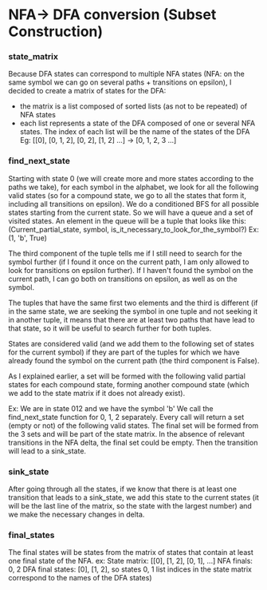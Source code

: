 # NFA-> DFA conversion (Subset Construction)

### state_matrix

Because DFA states can correspond to multiple NFA states
(NFA: on the same symbol we can go on several paths +
transitions on epsilon), I decided to create a matrix of
states for the DFA:

  - the matrix is a list composed of sorted lists (as not to
be repeated) of NFA states
  - each list represents a state of the DFA composed of one or
several NFA states. The index of each list will be the name
of the states of the DFA
Eg: [[0], [0, 1, 2], [0, 2], [1, 2] ...] -> [0, 1, 2, 3 ...]


### find_next_state

Starting with state 0 (we will create more and more states according
to the paths we take), for each symbol in the alphabet, we look for all
the following valid states (so for a compound state, we go to all the
states that form it, including all transitions on epsilon). We do a conditioned BFS
for all possible states starting from the current state. So we will have a
queue and a set of visited states. An element in the queue will be a tuple that
looks like this:
(Current_partial_state, symbol, is_it_necessary_to_look_for_the_symbol?)
Ex: (1, 'b', True)

The third component of the tuple tells me if I still need to search
for the symbol further (if I found it once on the current path,
I am only allowed to look for transitions on epsilon further). If I haven't found
the symbol on the current path, I can go both on transitions on epsilon,
as well as on the symbol.

The tuples that have the same first two elements and the third is different
(if in the same state, we are seeking the symbol in one tuple and not seeking it
in another tuple, it means that there are at least two paths that have lead to
that state, so it will be useful to search further for both tuples.

States are considered valid (and we add them to the following set of states for the
current symbol) if they are part of the tuples for which we have already found
the symbol on the current path (the third component is False).

As I explained earlier, a set will be formed with the following
valid partial states for each compound state, forming another compound
state (which we add to the state matrix if it does not already exist).

Ex: We are in state 012 and we have the symbol 'b'
We call the find_next_state function for 0, 1, 2 separately. Every call will
return a set (empty or not) of the following valid states. The final set
will be formed from the 3 sets and will be part of the state matrix.
In the absence of relevant transitions in the NFA delta, the final set could be empty.
Then the transition will lead to a sink_state.

### sink_state

After going through all the states, if we know that there is at least one transition
that leads to a sink_state, we add this state to the current states (it will be the last
line of the matrix, so the state with the largest number) and we make the necessary changes
in delta.

### final_states

The final states will be states from the matrix of states that contain
at least one final state of the NFA.
ex:
State matrix: [[0], [1, 2], [0, 1], ...]
NFA finals: 0, 2
DFA final states: [0], [1, 2], so states 0, 1 list indices
in the state matrix correspond to the names of the DFA states)
